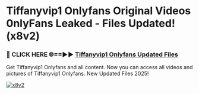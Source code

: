 # Tiffanyvip1 Onlyfans Original Videos 0nlyFans Leaked - Files Updated! (x8v2)

<h3>🔴 CLICK HERE 🌐==►► <a href="https://tinyurl.com/2m67pmp6" rel="nofollow">Tiffanyvip1 Onlyfans Updated Files</a></h3>

Get Tiffanyvip1 Onlyfans and all content. Now you can access all videos and pictures of Tiffanyvip1 Onlyfans. New Updated Files 2025!

[![x8v2](https://i.imgur.com/H4QAA4z.gif)](https://tinyurl.com/2m67pmp6)